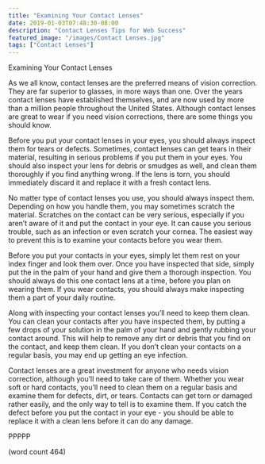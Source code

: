 ```yaml
---
title: "Examining Your Contact Lenses"
date: 2019-01-03T07:48:30-08:00
description: "Contact Lenses Tips for Web Success"
featured_image: "/images/Contact Lenses.jpg"
tags: ["Contact Lenses"]
---
```


Examining Your Contact Lenses

As we all know, contact lenses are the preferred means of vision correction.  They are far superior to glasses, in more ways than one.  Over the years contact lenses have established themselves, and are now used by more than a million people throughout the United States.  Although contact lenses are great to wear if you need vision corrections, there are some things you should know.

Before you put your contact lenses in your eyes, you should always inspect them for tears or defects.  Sometimes, contact lenses can get tears in their material, resulting in serious problems if you put them in your eyes.  You should also inspect your lens for debris or smudges as well, and clean them thoroughly if you find anything wrong.  If the lens is torn, you should immediately discard it and replace it with a fresh contact lens.

No matter type of contact lenses you use, you should always inspect them. Depending on how you handle them, you may sometimes scratch the material.  Scratches on the contact can be very serious, especially if you aren’t aware of it and put the contact in your eye.  It can cause you serious trouble, such as an infection or even scratch your cornea.  The easiest way to prevent this is to examine your contacts before you wear them.

Before you put your contacts in your eyes, simply let them rest on your index finger and look them over.  Once you have inspected that side, simply put the in the palm of your hand and give them a thorough inspection.  You should always do this one contact lens at a time, before you plan on wearing them.  If you wear contacts, you should always make inspecting them a part of your daily routine.

Along with inspecting your contact lenses you’ll need to keep them clean.  You can clean your contacts after you have inspected them, by putting a few drops of your solution in the palm of your hand and gently rubbing your contact around.  This will help to remove any dirt or debris that you find on the contact, and keep them clean.  If you don’t clean your contacts on a regular basis, you may end up getting an eye infection.

Contact lenses are a great investment for anyone who needs vision correction, although you’ll need to take care of them.  Whether you wear soft or hard contacts, you’ll need to clean them on a regular basis and examine them for defects, dirt, or tears.  Contacts can get torn or damaged rather easily, and the only way to tell is to examine them.  If you catch the defect before you put the contact in your eye - you should be able to replace it with a clean lens before it can do any damage.

PPPPP

(word count 464)
